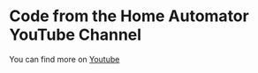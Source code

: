# Code from the Home Automator YouTube Channel

You can find more on [Youtube](https://www.youtube.com/@homeautomatorza)
